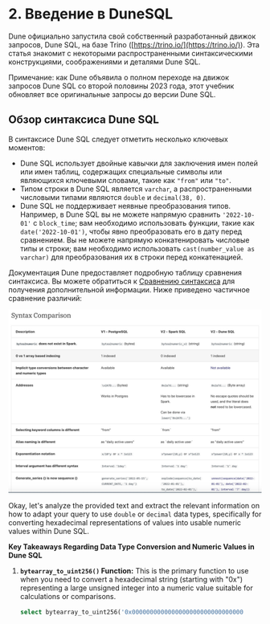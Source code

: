 # 2. Введение в DuneSQL

Dune официально запустила свой собственный разработанный движок запросов, Dune SQL, на базе Trino ([https://trino.io/](https://trino.io/)<a id="jump_8"></a>). Эта статья знакомит с некоторыми распространенными синтаксическими конструкциями, соображениями и деталями Dune SQL.

Примечание: как Dune объявила о полном переходе на движок запросов Dune SQL со второй половины 2023 года, этот учебник обновляет все оригинальные запросы до версии Dune SQL.

## Обзор синтаксиса Dune SQL

В синтаксисе Dune SQL следует отметить несколько ключевых моментов:

* Dune SQL использует двойные кавычки для заключения имен полей или имен таблиц, содержащих специальные символы или являющихся ключевыми словами, такие как `"from"` или `"to"`.
* Типом строки в Dune SQL является `varchar`, а распространенными числовыми типами являются `double` и `decimal(38, 0)`.
* Dune SQL не поддерживает неявные преобразования типов. Например, в Dune SQL вы не можете напрямую сравнить `'2022-10-01'` с `block_time`; вам необходимо использовать функции, такие как `date('2022-10-01')`, чтобы явно преобразовать его в дату перед сравнением. Вы не можете напрямую конкатенировать числовые типы и строки; вам необходимо использовать `cast(number_value as varchar)` для преобразования их в строки перед конкатенацией.

Документация Dune предоставляет подробную таблицу сравнения синтаксиса. Вы можете обратиться к [Сравнению синтаксиса](https://dune.com/docs/query/syntax-differences#syntax-comparison)<a id="jump_8"></a> для получения дополнительной информации. Ниже приведено частичное сравнение различий:

![](img/ch15_image_01.png)

Okay, let's analyze the provided text and extract the relevant information on how to adapt your query to use `double` or `decimal` data types, specifically for converting hexadecimal representations of values into usable numeric values within Dune SQL.

**Key Takeaways Regarding Data Type Conversion and Numeric Values in Dune SQL**

1. **`bytearray_to_uint256()` Function:** This is the primary function to use when you need to convert a hexadecimal string (starting with "0x") representing a large unsigned integer into a numeric value suitable for calculations or comparisons.

   ```sql
   select bytearray_to_uint256('0x0000000000000000000000000000000